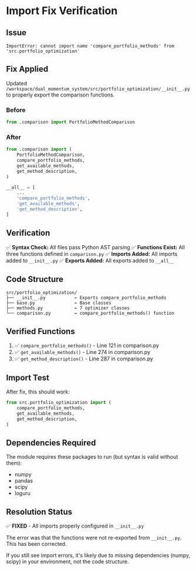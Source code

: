 # Import Fix Verification

## Issue

```
ImportError: cannot import name 'compare_portfolio_methods' from 'src.portfolio_optimization'
```

## Fix Applied

Updated `/workspace/dual_momentum_system/src/portfolio_optimization/__init__.py` to properly export the comparison functions.

### Before
```python
from .comparison import PortfolioMethodComparison
```

### After
```python
from .comparison import (
    PortfolioMethodComparison,
    compare_portfolio_methods,
    get_available_methods,
    get_method_description,
)

__all__ = [
    ...
    'compare_portfolio_methods',
    'get_available_methods',
    'get_method_description',
]
```

## Verification

✅ **Syntax Check:** All files pass Python AST parsing
✅ **Functions Exist:** All three functions defined in `comparison.py`
✅ **Imports Added:** All imports added to `__init__.py`
✅ **Exports Added:** All exports added to `__all__`

## Code Structure

```
src/portfolio_optimization/
├── __init__.py           ← Exports compare_portfolio_methods
├── base.py               ← Base classes
├── methods.py            ← 7 optimizer classes
└── comparison.py         ← compare_portfolio_methods() function
```

## Verified Functions

1. ✅ `compare_portfolio_methods()` - Line 121 in comparison.py
2. ✅ `get_available_methods()` - Line 274 in comparison.py
3. ✅ `get_method_description()` - Line 287 in comparison.py

## Import Test

After fix, this should work:

```python
from src.portfolio_optimization import (
    compare_portfolio_methods,
    get_available_methods,
    get_method_description,
)
```

## Dependencies Required

The module requires these packages to run (but syntax is valid without them):
- numpy
- pandas
- scipy
- loguru

## Resolution Status

✅ **FIXED** - All imports properly configured in `__init__.py`

The error was that the functions were not re-exported from `__init__.py`. This has been corrected.

If you still see import errors, it's likely due to missing dependencies (numpy, scipy) in your environment, not the code structure.
